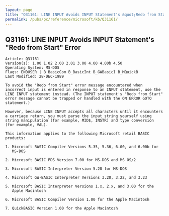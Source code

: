 ```yaml
---
layout: page
title: "Q31161: LINE INPUT Avoids INPUT Statement's &quot;Redo from Start&quot; Error"
permalink: /pubs/pc/reference/microsoft/kb/Q31161/
---
```


## Q31161: LINE INPUT Avoids INPUT Statement's &quot;Redo from Start&quot; Error

	Article: Q31161
	Version(s): 1.00 1.02 2.00 2.01 3.00 4.00 4.00b 4.50
	Operating System: MS-DOS
	Flags: ENDUSER | B_BasicCom B_BasicInt B_GWBasicI B_MQuickB
	Last Modified: 28-DEC-1989
	
	To avoid the "Redo from Start" error message encountered when
	incorrect input is entered in response to an INPUT statement, use the
	LINE INPUT statement instead. (The INPUT statement's "Redo from Start"
	error message cannot be trapped or handled with the ON ERROR GOTO
	statement.)
	
	However, because LINE INPUT accepts all characters until it encounters
	a carriage return, you must parse the input string yourself using
	string manipulation (for example, MID$, INSTR) and type conversion
	(for example, VAL).
	
	This information applies to the following Microsoft retail BASIC
	products:
	
	1. Microsoft BASIC Compiler Versions 5.35, 5.36, 6.00, and 6.00b for
	   MS-DOS
	
	2. Microsoft BASIC PDS Version 7.00 for MS-DOS and MS OS/2
	
	3. Microsoft BASIC Interpreter Version 5.28 for MS-DOS
	
	4. Microsoft GW-BASIC Interpreter Versions 3.20, 3.22, and 3.23
	
	5. Microsoft BASIC Interpreter Versions 1.x, 2.x, and 3.00 for the
	   Apple Macintosh
	
	6. Microsoft BASIC Compiler Version 1.00 for the Apple Macintosh
	
	7. QuickBASIC Version 1.00 for the Apple Macintosh
